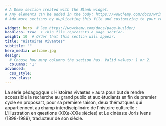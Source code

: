 ```yaml
---
# A Demo section created with the Blank widget.
# Any elements can be added in the body: https://wowchemy.com/docs/writing-markdown-latex/
# Add more sections by duplicating this file and customizing to your requirements.

widget: hero  # See https://wowchemy.com/docs/page-builder/
headless: true  # This file represents a page section.
weight: 10  # Order that this section will appear.
title: "Histoires Vivantes"
subtitle: ""
hero_media: welcome.jpg
design:
  # Choose how many columns the section has. Valid values: 1 or 2.
  columns: '1'
advanced:
  css_style:
  css_class:
---
```


La série pédagogique « Histoires vivantes » aura pour but de rendre accessible la recherche au grand public et aux étudiants en fin de premier cycle en proposant, pour sa première saison, deux thématiques qui appartiennent au champ interdisciplinaire de l'histoire culturelle : L'illustration en questions (XIXe-XXIe siècles) et Le cinéaste Joris Ivens (1898-1989), traducteur de son siècle.
